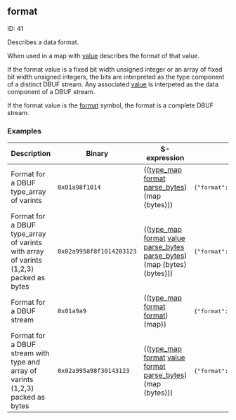 ## format

ID: 41

Describes a data format.

When used in a map with [value](./value.md) describes the format of that value.

If the format value is a fixed bit width unsigned integer or an array of fixed bit width unsigned integers, the bits are interpreted as the type component of a distinct DBUF stream. Any associated [value](./value.md) is interpeted as the data component of a DBUF stream.

If the format value is the [format](./format.md) symbol, the format is a complete DBUF stream.

### Examples

| Description | Binary | S-expression | Unpacked |
|----|----|----|----|
| Format for a DBUF type_array of varints | `0x01a98f1014` | (([type_map](./type_map.md) [format](./format.md) [parse_bytes](./parse_bytes.md)) (map (bytes))) | <pre>{"format":{"0":20}}</pre> |
| Format for a DBUF type_array of varints with array of varints (1,2,3) packed as bytes | `0x02a9958f8f1014203123` | (([type_map](./type_map.md) [format](./format.md) [value](./value.md) [parse_bytes](./parse_bytes.md) [parse_bytes](./parse_bytes.md)) (map (bytes) (bytes))) | <pre>{"format":{"0":20},"value":{"0":49,"1":35}}</pre> |
| Format for a DBUF stream | `0x01a9a9` | (([type_map](./type_map.md) [format](./format.md) [format](./format.md)) (map)) | <pre>{"format":"format"}</pre> |
| Format for a DBUF stream with type and array of varints (1,2,3) packed as bytes | `0x02a995a98f30143123` | (([type_map](./type_map.md) [format](./format.md) [value](./value.md) [format](./format.md) [parse_bytes](./parse_bytes.md)) (map (bytes))) | <pre>{"format":"format","value":{"0":20,"1":49,"2":35}}</pre> |